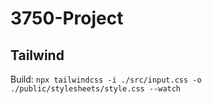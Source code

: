 # 3750-Project

## Tailwind
Build: `npx tailwindcss -i ./src/input.css -o ./public/stylesheets/style.css --watch`

